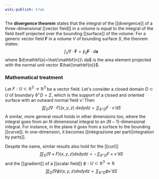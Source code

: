 ```yaml
---
wiki-publish: true
---
```

The **divergence theorem** states that the integral of the [[divergence]] of a three-dimensional [[vector field]] in a volume is equal to the integral of the field itself projected over the bounding [[surface]] of the volume. For a generic vector field $\mathbf{F}$ in a volume $V$ of bounding surface $S$, the theorem states:
$$\int_{V}\nabla\cdot\mathbf{F}=\oint_{S}\mathbf{F}\cdot d\mathbf{a}$$
where $d\mathbf{a}=\hat{\mathbf{n}}\ da$ is the area element projected with the normal unit vector $\hat{\mathbf{n}}$.
### Mathematical treatment
Let $F : U ⊂ \mathbb{R}^{3} → \mathbb{R}^{3}$ be a vector field. Let's consider a closed domain $D ⊂ U$ of boundary $∂^+D = \Sigma$, which is the support of a closed and oriented surface with an outward normal field $\hat{\nu}$.  Then
$$\iiint_{D}(\nabla\cdot F)(x,y,z)\ dxdydz=\iint_{\partial^+D}F\cdot\hat{\nu}\;dS$$
A similar, more general result holds in other dimensions too, where the integral goes from an $N$-dimensional integral to an $(N-1)$-dimensional integral. For instance, in the plane it goes from a surface to the bounding [[curve]]. In one-dimension, it becomes [[integrazione per parti|integration by parts]].

Despite the name, similar results also hold for the [[curl]]
$$\iiint_{D}(\nabla\times F)(x,y,z)dxdydz=-\iint_{\partial^+D}F\times\hat{\nu}\;dS$$
and the [[gradient]] of a [[scalar field]] $\phi:U\subset \mathbb{R}^{3}\rightarrow \mathbb{R}$
$$\iiint_{D}(\nabla\phi)(x,y,z)dxdydz=\iint_{\partial^+D}\phi\hat{\nu}\;dS$$
